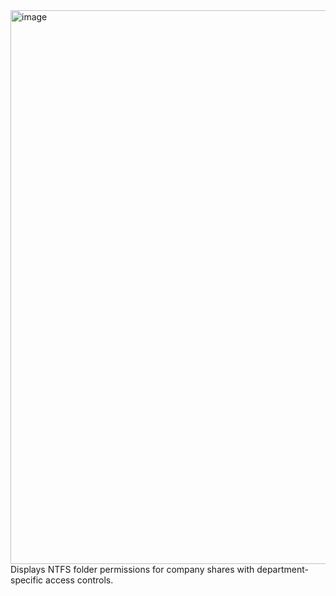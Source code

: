 <img width="1020" height="886" alt="image" src="https://github.com/user-attachments/assets/578e820a-ec25-46fc-9db6-b95a061f639b" />
Displays NTFS folder permissions for company shares with department-specific access controls.

